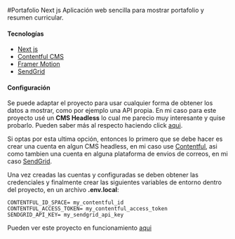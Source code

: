 #Portafolio Next js
Aplicación web sencilla para mostrar portafolio y resumen curricular.

#### Tecnologías

- [Next js](https://nextjs.org/ "Next js")
- [Contentful CMS](https://www.contentful.com "Contentful")
- [Framer Motion](https://www.framer.com/motion/ "Framer motion")
- [SendGrid](https://sendgrid.com/ "SendGrid")

#### Configuración
Se puede adaptar el proyecto para usar cualquier forma de obtener los datos a mostrar, como por ejemplo una API propia. En mi caso para este proyecto usé un **CMS Headless** lo cual me parecio muy interesante y quise probarlo. Pueden saber más al respecto haciendo click [aqui](https://www.genbeta.com/desarrollo/headless-cms-que-que-se-diferencian-tradicionales "").

Si optas por esta ultima opción, entonces lo primero que se debe hacer es crear una cuenta en algun CMS headless, en mi caso use [Contentful](https://www.contentful.com "Contentful"), asi como tambien una cuenta en alguna plataforma de envios de correos, en mi caso [SendGrid](https://sendgrid.com/ "SendGrid"). 

Una vez creadas las cuentas y configuradas se deben obtener las credenciales y finalmente crear las siguientes variables de entorno dentro del proyecto, en un archivo **.env.local**:

    CONTENTFUL_ID_SPACE= my_contentful_id
	CONTENTFUL_ACCESS_TOKEN= my_contentful_access_token
	SENDGRID_API_KEY= my_sendgrid_api_key

Pueden ver este proyecto en funcionamiento [aqui](https://www.carlosperaza.me "aqui")

